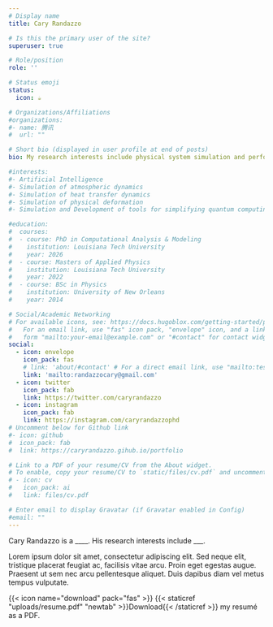 ```yaml
---
# Display name
title: Cary Randazzo

# Is this the primary user of the site?
superuser: true

# Role/position
role: ''

# Status emoji
status:
  icon: ☕️

# Organizations/Affiliations
#organizations:
#- name: 腾讯
#  url: ""

# Short bio (displayed in user profile at end of posts)
bio: My research interests include physical system simulation and performance optimization including using AI, Simulation and Development of tools for simplifying quantum computing, Simulation of Heat Transfer and Electromagnetics including Signal Processing, Simulation of Atmospheric Dynamics, and human performance optimization utilizing software, AI, and Virtual Reality technology.

#interests:
#- Artificial Intelligence
#- Simulation of atmospheric dynamics
#- Simulation of heat transfer dynamics
#- Simulation of physical deformation
#- Simulation and Development of tools for simplifying quantum computing

#education:
#  courses:
#  - course: PhD in Computational Analysis & Modeling
#    institution: Louisiana Tech University
#    year: 2026
#  - course: Masters of Applied Physics
#    institution: Louisiana Tech University
#    year: 2022
#  - course: BSc in Physics
#    institution: University of New Orleans
#    year: 2014

# Social/Academic Networking
# For available icons, see: https://docs.hugoblox.com/getting-started/page-builder/#icons
#   For an email link, use "fas" icon pack, "envelope" icon, and a link in the
#   form "mailto:your-email@example.com" or "#contact" for contact widget.
social:
  - icon: envelope
    icon_pack: fas
    # link: 'about/#contact' # For a direct email link, use "mailto:test@example.org".
    link: 'mailto:randazzocary@gmail.com'
  - icon: twitter
    icon_pack: fab
    link: https://twitter.com/caryrandazzo
  - icon: instagram
    icon_pack: fab
    link: https://instagram.com/caryrandazzophd
# Uncomment below for Github link
#- icon: github
#  icon_pack: fab
#  link: https://caryrandazzo.gihub.io/portfolio

# Link to a PDF of your resume/CV from the About widget.
# To enable, copy your resume/CV to `static/files/cv.pdf` and uncomment the lines below.
# - icon: cv
#   icon_pack: ai
#   link: files/cv.pdf

# Enter email to display Gravatar (if Gravatar enabled in Config)
#email: ""
---
```


Cary Randazzo is a ____. His research interests include ___.

Lorem ipsum dolor sit amet, consectetur adipiscing elit. Sed neque elit, tristique placerat feugiat ac, facilisis vitae arcu. Proin eget egestas augue. Praesent ut sem nec arcu pellentesque aliquet. Duis dapibus diam vel metus tempus vulputate.

{{< icon name="download" pack="fas" >}} {{< staticref "uploads/resume.pdf" "newtab" >}}Download{{< /staticref >}} my resumé as a PDF.